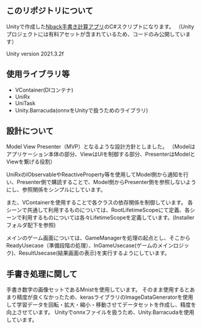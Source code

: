 

## このリポジトリについて
Unityで作成した[Nback手書き計算アプリ](https://play.google.com/store/apps/details?id=com.Y.AGames.N)のC#スクリプトになります。
（Unityプロジェクトには有料アセットが含まれているため、コードのみ公開しています）

Unity version 2021.3.2f

## 使用ライブラリ等
* VContainer(DIコンテナ)
* UniRx
* UniTask
* Unity.Barracuda(onnxをUnityで扱うためのライブラリ)

## 設計について
Model View Presenter（MVP）となるような設計方針としました。
（Modelはアプリケーション本体の部分、ViewはUIを制御する部分、PresenterはModelとViewを繋げる役割）

UniRxのIObservableやReactiveProperty等を使用してModel側から通知を行い、Presenter側で購読することで、Model側からPresenter側を参照しないようにし、参照関係をシンプルにしています。

また、VContainerを使用することで各クラスの依存関係を制御しています。
各シーンで共通して利用するものについては、RootLifetimeScopeにて定義、各シーンで利用するものについては各々LifetimeScopeを定義しています。(Installerフォルダ配下を参照)

メインのゲーム画面については、GameManagerを処理の起点とし、そこからReadyUsecase（準備段階の処理）、InGameUsecase(ゲームのメインロジック)、ResultUsecase(結果画面の表示)を実行するようにしています。


## 手書き処理に関して
手書き数字の画像セットであるMnistを使用しています。
そのまま使用するとあまり精度が良くなかったため、kerasライブラリのImageDataGeneratorを使用して学習データを回転・拡大・縮小・移動させてデータセットを作成し、精度を向上させています。
Unityでonnxファイルを扱うため、Unity.Barracudaを使用しています。



